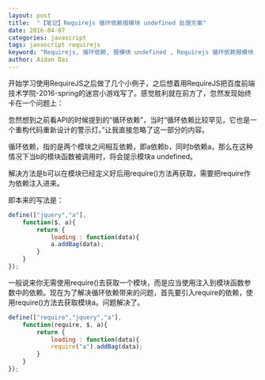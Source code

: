 ```yaml
---
layout: post
title:  "【笔记】Requirejs 循环依赖报模块 undefined 处理方案"
date: 2016-04-07
categories: javascript
tags: javascript requirejs
keyword: "Requirejs, 循环依赖, 报模块 undefined , Requirejs 循环依赖报模块 undefined 处理方案"
author: Aidan Dai
---
```


开始学习使用RequireJS之后做了几个小例子，之后想着用RequireJS把百度前端技术学院-2016-spring的迷宫小游戏写了。感觉胜利就在前方了，忽然发现始终卡在一个问题上：

忽然想到之前看API的时候提到的“循环依赖”，当时“循环依赖比较罕见，它也是一个重构代码重新设计的警示灯。”让我直接忽略了这一部分的内容。

循环依赖，指的是两个模块之间相互依赖，即a依赖b，同时b依赖a，那么在这种情况下当b的模块函数被调用时，将会提示模块a undefined。

解决方法是b可以在模块已经定义好后用require()方法再获取，需要把require作为依赖注入进来。

即本来的写法是：

```javascript
define(["jquery","a"],
	function($, a){
		return {
			loading : function(data){
			a.addBag(data);
		}
	}
});
```

一般说来你无需使用require()去获取一个模块，而是应当使用注入到模块函数参数中的依赖。现在为了解决循环依赖带来的问题，首先要引入require的依赖，使用require()方法去获取模块a。问题解决了。

```javascript
define(["require","jquery","a"],
	function(require, $, a){
		return {
			loading : function(data){
			require("a").addBag(data);
		}
	}
});
```